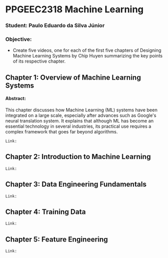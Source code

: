 # PPGEEC2318 Machine Learning

### Student: Paulo Eduardo da Silva Júnior

### Objective:
 - Create five videos, one for each of the first five chapters of Designing Machine Learning Systems by Chip Huyen summarizing the key points of its respective chapter.

## Chapter 1: Overview of Machine Learning Systems

#### Abstract:
This chapter discusses how Machine Learning (ML) systems have been integrated on a large scale, especially after advances such as Google's neural translation system. It explains that although ML has become an essential technology in several industries, its practical use requires a complex framework that goes far beyond algorithms.

  `Link:`

## Chapter 2: Introduction to Machine Learning

  `Link:`

## Chapter 3: Data Engineering Fundamentals

  `Link:`

## Chapter 4: Training Data

  `Link:`

## Chapter 5: Feature Engineering

  `Link:`
